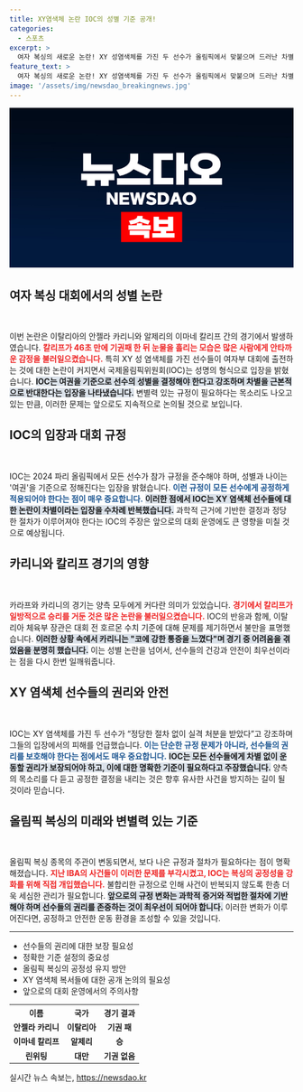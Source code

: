 ```yaml
---
title: XY염색체 논란 IOC의 성별 기준 공개!
categories:
  - 스포츠
excerpt: >
  여자 복싱의 새로운 논란! XY 성염색체를 가진 두 선수가 올림픽에서 맞붙으며 드러난 차별 문제, IOC는 대회 규정을 고수할 것이라고 선언했다. 기권 경기 후 다시 불거진 이들의 학대 행위, 과연 스포츠의 정의는 어디에? 클릭해 자세히 알아보세요!
feature_text: >
  여자 복싱의 새로운 논란! XY 성염색체를 가진 두 선수가 올림픽에서 맞붙으며 드러난 차별 문제, IOC는 대회 규정을 고수할 것이라고 선언했다. 기권 경기 후 다시 불거진 이들의 학대 행위, 과연 스포츠의 정의는 어디에? 클릭해 자세히 알아보세요!
image: '/assets/img/newsdao_breakingnews.jpg'
---
```


<p><img src="/assets/img/newsdao_breakingnews.jpg" alt="flaretime 속보" /></p>

<h2 data-ke-size="size26">여자 복싱 대회에서의 성별 논란</h2>

<p data-ke-size="size16">&nbsp;</p>

<p>이번 논란은 이탈리아의 안젤라 카리니와 알제리의 이마네 칼리프 간의 경기에서 발생하였습니다. <b><span style="color: #ee2323;">칼리프가 46초 만에 기권패 한 뒤 눈물을 흘리는 모습은 많은 사람에게 안타까운 감정을 불러일으켰습니다.</span></b> 특히 XY 성 염색체를 가진 선수들이 여자부 대회에 출전하는 것에 대한 논란이 커지면서 국제올림픽위원회(IOC)는 성명의 형식으로 입장을 밝혔습니다. <b><span style="background-color: #21538527;">IOC는 여권을 기준으로 선수의 성별을 결정해야 한다고 강조하며 차별을 근본적으로 반대한다는 입장을 나타냈습니다.</span></b> 변별력 있는 규정이 필요하다는 목소리도 나오고 있는 만큼, 이러한 문제는 앞으로도 지속적으로 논의될 것으로 보입니다.</p>

<h2 data-ke-size="size26">IOC의 입장과 대회 규정</h2>

<p data-ke-size="size16">&nbsp;</p>

<p>IOC는 2024 파리 올림픽에서 모든 선수가 참가 규정을 준수해야 하며, 성별과 나이는 '여권'을 기준으로 정해진다는 입장을 밝혔습니다. <b><span style="color: #1a5490;">이런 규정이 모든 선수에게 공정하게 적용되어야 한다는 점이 매우 중요합니다.</span></b> <b><span style="background-color: #21538527;">이러한 점에서 IOC는 XY 염색체 선수들에 대한 논란이 차별이라는 입장을 수차례 반복했습니다.</span></b> 과학적 근거에 기반한 결정과 정당한 절차가 이루어져야 한다는 IOC의 주장은 앞으로의 대회 운영에도 큰 영향을 미칠 것으로 예상됩니다.</p>

<h2 data-ke-size="size26">카리니와 칼리프 경기의 영향</h2>

<p data-ke-size="size16">&nbsp;</p>

<p>카라프와 카리니의 경기는 양측 모두에게 커다란 의미가 있었습니다. <b><span style="color: #ee2323;">경기에서 칼리프가 일방적으로 승리를 거둔 것은 많은 논란을 불러일으켰습니다.</span></b> IOC의 반응과 함께, 이탈리아 체육부 장관은 대회 전 호르몬 수치 기준에 대해 문제를 제기하면서 불만을 표명했습니다. <b><span style="background-color: #21538527;">이러한 상황 속에서 카리니는 "코에 강한 통증을 느꼈다"며 경기 중 어려움을 겪었음을 분명히 했습니다.</span></b> 이는 성별 논란을 넘어서, 선수들의 건강과 안전이 최우선이라는 점을 다시 한번 일깨워줍니다.</p>

<h2 data-ke-size="size26">XY 염색체 선수들의 권리와 안전</h2>

<p data-ke-size="size16">&nbsp;</p>

<p>IOC는 XY 염색체를 가진 두 선수가 “정당한 절차 없이 실격 처분을 받았다”고 강조하며 그들의 입장에서의 피해를 언급했습니다. <b><span style="color: #1a5490;">이는 단순한 규정 문제가 아니라, 선수들의 권리를 보호해야 한다는 점에서도 매우 중요합니다.</span></b> <b><span style="background-color: #21538527;">IOC는 모든 선수들에게 차별 없이 운동할 권리가 보장되어야 하고, 이에 대한 명확한 기준이 필요하다고 주장했습니다.</span></b> 양측의 목소리를 다 듣고 공정한 결정을 내리는 것은 향후 유사한 사건을 방지하는 길이 될 것이라 믿습니다.</p>

<h2 data-ke-size="size26">올림픽 복싱의 미래와 변별력 있는 기준</h2>

<p data-ke-size="size16">&nbsp;</p>

<p>올림픽 복싱 종목의 주관이 변동되면서, 보다 나은 규정과 절차가 필요하다는 점이 명확해졌습니다. <b><span style="color: #ee2323;">지난 IBA의 사건들이 이러한 문제를 부각시켰고, IOC는 복싱의 공정성을 강화를 위해 직접 개입했습니다.</span></b> 불합리한 규정으로 인해 사건이 반복되지 않도록 한층 더욱 세심한 관리가 필요합니다. <b><span style="background-color: #21538527;">앞으로의 규정 변화는 과학적 증거와 적법한 절차에 기반해야 하며 선수들의 권리를 존중하는 것이 최우선이 되어야 합니다.</span></b> 이러한 변화가 이루어진다면, 공정하고 안전한 운동 환경을 조성할 수 있을 것입니다.</p>

<hr>

<ul>
    <li>선수들의 권리에 대한 보장 필요성</li>
    <li>정확한 기준 설정의 중요성</li>
    <li>올림픽 복싱의 공정성 유지 방안</li>
    <li>XY 염색체 복서들에 대한 공개 논의의 필요성</li>
    <li>앞으로의 대회 운영에서의 주의사항</li>
</ul>

<table style="width: 100%;">
    <tr>
        <th>이름</th>
        <th>국가</th>
        <th>경기 결과</th>
    </tr>
    <tr>
        <td style="text-align: center; height: 17px;"><b>안젤라 카리니</b></td>
        <td style="text-align: center; height: 17px;"><b>이탈리아</b></td>
        <td style="text-align: center; height: 17px;"><b>기권 패</b></td>
    </tr>
    <tr>
        <td style="text-align: center; height: 17px;"><b>이마네 칼리프</b></td>
        <td style="text-align: center; height: 17px;"><b>알제리</b></td>
        <td style="text-align: center; height: 17px;"><b>승</b></td>
    </tr>
    <tr>
        <td style="text-align: center; height: 17px;"><b>린위팅</b></td>
        <td style="text-align: center; height: 17px;"><b>대만</b></td>
        <td style="text-align: center; height: 17px;"><b>기권 없음</b></td>
    </tr>
</table>
실시간 뉴스 속보는, <a href="https://newsdao.kr" rel="dofollow">https://newsdao.kr</a>


